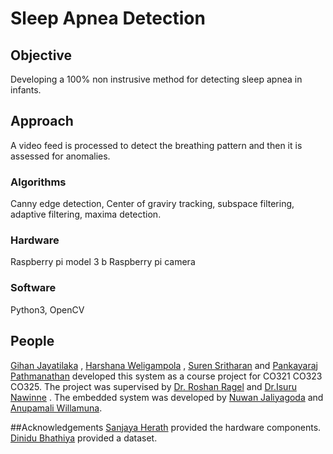 # Sleep Apnea Detection

## Objective
Developing a 100% non instrusive method for detecting sleep apnea in infants.

## Approach
A video feed is processed to detect the breathing pattern and then it is assessed for anomalies.

### Algorithms
Canny edge detection, Center of graviry tracking, subspace filtering, adaptive filtering, maxima detection.

### Hardware
Raspberry pi model 3 b
Raspberry pi camera

### Software
Python3, OpenCV

## People
[Gihan Jayatilaka](http://gihan.me) , [Harshana Weligampola](http://teambitecode.com/people/harshana) , [Suren Sritharan](http://teambitecode.com/people/suren) and [Pankayaraj Pathmanathan](http://teambitecode.com/people/pankayraj) developed this system as a course project for CO321 CO323 CO325.
The project was supervised by [Dr. Roshan Ragel](http://roshan.ragel.net) and [Dr.Isuru Nawinne](mailto:isurunawinne@gmail.com) .
The embedded system was developed by [Nuwan Jaliyagoda](http://teambitecode.com/people/nuwan) and [Anupamali Willamuna](http://teambitecode.com/people/anupamali).

##Acknowledgements
[Sanjaya Herath](mailto:slh.1995@gmail.com) provided the hardware components. [Dinidu Bhathiya](mailto:Dinidu.Bhathiya@syscolabs.com) provided a dataset. 

